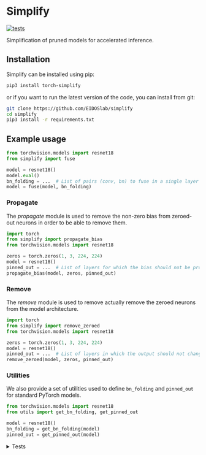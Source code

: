 # Simplify

[![tests](https://github.com/EIDOSlab/simplify/actions/workflows/test.yaml/badge.svg)](https://github.com/EIDOSlab/simplify/actions/workflows/test.yaml)

Simplification of pruned models for accelerated inference.

[comment]: <> (- [Installation]&#40;#installation&#41;)

[comment]: <> (- [Modules]&#40;#usage&#41;)

[comment]: <> (    - [Dataloaders]&#40;#dataloaders&#41;)

[comment]: <> (    - [Evaluation]&#40;#evalutation&#41;)

[comment]: <> (    - [Models]&#40;#models&#41;)

[comment]: <> (    - [Pruning]&#40;#pruning&#41;)

[comment]: <> (        - [CSNN]&#40;#CSNN&#41;)

[comment]: <> (        - [Pruning]&#40;#Pruning&#41;)

[comment]: <> (        - [Thresholding]&#40;#Thresholding&#41;)

[comment]: <> (    - [Utils]&#40;#Utils&#41;)

[comment]: <> (- [Contributing]&#40;#contributing&#41;   )

[comment]: <> (- [License]&#40;#license&#41;)

## Installation

Simplify can be installed using pip:

```bash
pip3 install torch-simplify
```

or if you want to run the latest version of the code, you can install from git:

```bash
git clone https://github.com/EIDOSlab/simplify
cd simplify
pip3 install -r requirements.txt
```

## Example usage

```python
from torchvision.models import resnet18
from simplify import fuse

model = resnet18()
model.eval()
bn_folding = ...  # List of pairs (conv, bn) to fuse in a single layer
model = fuse(model, bn_folding)
```

### Propagate

The *propagate* module is used to remove the non-zero bias from zeroed-out neurons in order to be able to remove them.

````python
import torch
from simplify import propagate_bias
from torchvision.models import resnet18

zeros = torch.zeros(1, 3, 224, 224)
model = resnet18()
pinned_out = ...  # List of layers for which the bias should not be propagated
propagate_bias(model, zeros, pinned_out)
````

### Remove

The *remove* module is used to remove actually remove the zeroed neurons from the model architecture.

````python
import torch
from simplify import remove_zeroed
from torchvision.models import resnet18

zeros = torch.zeros(1, 3, 224, 224)
model = resnet18()
pinned_out = ...  # List of layers in which the output should not change shape
remove_zeroed(model, zeros, pinned_out)
````

### Utilities

We also provide a set of utilities used to define `bn_folding` and `pinned_out` for standard PyTorch models.

````python
from torchvision.models import resnet18
from utils import get_bn_folding, get_pinned_out

model = resnet18()
bn_folding = get_bn_folding(model)
pinned_out = get_pinned_out(model)
````

<details>
<summary>
Tests
</summary>

#### Inference time benchmarks

<!-- benchmark starts -->
Update timestamp 06/07/2021 10:52:48

Random structured pruning amount = 50.0%

| Architecture       | Dense time        | Pruned time       | Simplified time   |
|--------------------|-------------------|-------------------|-------------------|
| alexnet            | 0.2561s ± 0.0079  | 0.2507s ± 0.0038  | 0.1110s ± 0.0033  |
| vgg11              | 2.8165s ± 0.0542  | 2.7600s ± 0.0093  | 1.2264s ± 0.0328  |
| vgg11_bn           | 3.6924s ± 0.0077  | 3.6761s ± 0.0099  | 1.2094s ± 0.0037  |
| vgg13              | 4.2236s ± 0.0054  | 4.1783s ± 0.0086  | 1.8679s ± 0.0026  |
| vgg13_bn           | 5.7285s ± 0.0223  | 5.6877s ± 0.0131  | 1.8730s ± 0.0032  |
| vgg16              | 5.2544s ± 0.0268  | 5.2377s ± 0.0247  | 2.2139s ± 0.0132  |
| vgg16_bn           | 6.9378s ± 0.0318  | 6.8989s ± 0.0270  | 2.2067s ± 0.0035  |
| vgg19              | 6.3246s ± 0.0820  | 6.2894s ± 0.0148  | 2.5472s ± 0.0106  |
| vgg19_bn           | 8.1154s ± 0.0400  | 8.0594s ± 0.0253  | 2.5522s ± 0.0380  |
| resnet18           | 1.0650s ± 0.0106  | 1.0475s ± 0.0051  | 0.7795s ± 0.0058  |
| resnet34           | 1.7949s ± 0.0197  | 1.7803s ± 0.0087  | 1.1761s ± 0.0043  |
| resnet50           | 4.1049s ± 0.0364  | 4.1000s ± 0.0258  | 3.2525s ± 0.0233  |
| resnet101          | 6.0559s ± 0.0268  | 6.0581s ± 0.0434  | 4.7324s ± 0.0193  |
| resnet152          | 8.5037s ± 0.0903  | 8.8386s ± 0.0505  | 6.5174s ± 0.0049  |
| squeezenet1_0      | 1.0731s ± 0.0037  | 1.0420s ± 0.0037  | 1.3913s ± 0.0082  |
| squeezenet1_1      | 0.6023s ± 0.0037  | 0.5803s ± 0.0031  | 0.7312s ± 0.0025  |
| densenet121        | 4.6112s ± 0.0350  | 4.5794s ± 0.0106  | 5.0937s ± 0.0137  |
| densenet161        | 8.8832s ± 0.1316  | 8.8209s ± 0.0330  | 9.2521s ± 0.0420  |
| densenet169        | 5.1876s ± 0.0243  | 5.1680s ± 0.0174  | 5.5750s ± 0.0644  |
| densenet201        | 6.4218s ± 0.0157  | 6.3896s ± 0.0197  | 7.3679s ± 0.0271  |
| inception_v3       | 1.9713s ± 0.0092  | 1.9650s ± 0.0611  | 1.2391s ± 0.0095  |
| googlenet          | 1.4627s ± 0.0282  | 1.3722s ± 0.0043  | 0.5612s ± 0.0095  |
| shufflenet_v2_x0_5 | 0.3862s ± 0.0011  | 0.3816s ± 0.0006  | 0.4106s ± 0.0027  |
| shufflenet_v2_x1_0 | 0.4909s ± 0.0029  | 0.4844s ± 0.0029  | 0.5169s ± 0.0027  |
| shufflenet_v2_x1_5 | 0.6766s ± 0.0024  | 0.6682s ± 0.0029  | 0.6525s ± 0.0033  |
| shufflenet_v2_x2_0 | 1.1643s ± 0.0342  | 1.1669s ± 0.0033  | 1.0245s ± 0.0037  |
| mobilenet_v2       | 2.6460s ± 0.0626  | 2.6650s ± 0.0445  | 2.4821s ± 0.0457  |
| mobilenet_v3_small | 0.6785s ± 0.0089  | 0.6695s ± 0.0024  | 0.6970s ± 0.0056  |
| mobilenet_v3_large | 1.7617s ± 0.0064  | 1.7766s ± 0.0274  | 1.7634s ± 0.0040  |
| resnext50_32x4d    | 4.7387s ± 0.0129  | 4.7346s ± 0.0167  | 4.6261s ± 0.0067  |
| resnext101_32x8d   | 11.8021s ± 0.0350 | 11.8019s ± 0.0268 | 10.4213s ± 0.0165 |
| wide_resnet50_2    | 6.3425s ± 0.0380  | 6.3177s ± 0.0097  | 3.7876s ± 0.0112  |
| wide_resnet101_2   | 10.1397s ± 0.0345 | 10.5333s ± 0.0142 | 5.3807s ± 0.0250  |
| mnasnet0_5         | 1.2913s ± 0.0256  | 1.2652s ± 0.0222  | 1.2846s ± 0.0230  |
| mnasnet0_75        | 2.0083s ± 0.0383  | 1.9819s ± 0.0089  | 1.8171s ± 0.0179  |
| mnasnet1_0         | 2.3313s ± 0.0332  | 2.3186s ± 0.0060  | 2.3087s ± 0.0188  |
| mnasnet1_3         | 3.2669s ± 0.0468  | 3.2379s ± 0.0299  | 2.9650s ± 0.0550  |
<!-- benchmark ends -->

#### Status of torchvision.models

:heavy_check_mark:: all good

:x:: gives different results

:cursing_face:: an exception occurred

:man_shrugging:: test skipped due to failing of the previous one


<!-- table starts -->
Update timestamp 03/07/2021 15:10:26

|    Architecture    |  BatchNorm Folding  |  Bias Propagation  |   Simplification   |
|--------------------|---------------------|--------------------|--------------------|
|      alexnet       | :heavy_check_mark:  | :heavy_check_mark: | :heavy_check_mark: |
|       vgg11        | :heavy_check_mark:  | :heavy_check_mark: | :heavy_check_mark: |
|      vgg11_bn      | :heavy_check_mark:  | :heavy_check_mark: | :heavy_check_mark: |
|       vgg13        | :heavy_check_mark:  | :heavy_check_mark: | :heavy_check_mark: |
|      vgg13_bn      | :heavy_check_mark:  | :heavy_check_mark: | :heavy_check_mark: |
|       vgg16        | :heavy_check_mark:  | :heavy_check_mark: | :heavy_check_mark: |
|      vgg16_bn      | :heavy_check_mark:  | :heavy_check_mark: | :heavy_check_mark: |
|       vgg19        | :heavy_check_mark:  | :heavy_check_mark: | :heavy_check_mark: |
|      vgg19_bn      | :heavy_check_mark:  | :heavy_check_mark: | :heavy_check_mark: |
|      resnet18      | :heavy_check_mark:  | :heavy_check_mark: | :heavy_check_mark: |
|      resnet34      | :heavy_check_mark:  | :heavy_check_mark: | :heavy_check_mark: |
|      resnet50      | :heavy_check_mark:  | :heavy_check_mark: | :heavy_check_mark: |
|     resnet101      | :heavy_check_mark:  | :heavy_check_mark: | :heavy_check_mark: |
|     resnet152      | :heavy_check_mark:  | :heavy_check_mark: | :heavy_check_mark: |
|   squeezenet1_0    | :heavy_check_mark:  | :heavy_check_mark: | :heavy_check_mark: |
|   squeezenet1_1    | :heavy_check_mark:  | :heavy_check_mark: | :heavy_check_mark: |
|    densenet121     | :heavy_check_mark:  | :heavy_check_mark: | :heavy_check_mark: |
|    densenet161     | :heavy_check_mark:  | :heavy_check_mark: | :heavy_check_mark: |
|    densenet169     | :heavy_check_mark:  | :heavy_check_mark: | :heavy_check_mark: |
|    densenet201     | :heavy_check_mark:  | :heavy_check_mark: | :heavy_check_mark: |
|    inception_v3    | :heavy_check_mark:  | :heavy_check_mark: | :heavy_check_mark: |
|     googlenet      | :heavy_check_mark:  | :heavy_check_mark: | :heavy_check_mark: |
| shufflenet_v2_x0_5 | :heavy_check_mark:  | :heavy_check_mark: | :heavy_check_mark: |
| shufflenet_v2_x1_0 | :heavy_check_mark:  | :heavy_check_mark: | :heavy_check_mark: |
| shufflenet_v2_x1_5 | :heavy_check_mark:  | :heavy_check_mark: | :heavy_check_mark: |
| shufflenet_v2_x2_0 | :heavy_check_mark:  | :heavy_check_mark: | :heavy_check_mark: |
|    mobilenet_v2    | :heavy_check_mark:  | :heavy_check_mark: | :heavy_check_mark: |
| mobilenet_v3_small | :heavy_check_mark:  | :heavy_check_mark: | :heavy_check_mark: |
| mobilenet_v3_large | :heavy_check_mark:  | :heavy_check_mark: | :heavy_check_mark: |
|  resnext50_32x4d   | :heavy_check_mark:  | :heavy_check_mark: | :heavy_check_mark: |
|  resnext101_32x8d  | :heavy_check_mark:  | :heavy_check_mark: | :heavy_check_mark: |
|  wide_resnet50_2   | :heavy_check_mark:  | :heavy_check_mark: | :heavy_check_mark: |
|  wide_resnet101_2  | :heavy_check_mark:  | :heavy_check_mark: | :heavy_check_mark: |
|     mnasnet0_5     | :heavy_check_mark:  | :heavy_check_mark: | :heavy_check_mark: |
|    mnasnet0_75     | :heavy_check_mark:  | :heavy_check_mark: | :heavy_check_mark: |
|     mnasnet1_0     | :heavy_check_mark:  | :heavy_check_mark: | :heavy_check_mark: |
|     mnasnet1_3     | :heavy_check_mark:  | :heavy_check_mark: | :heavy_check_mark: |
<!-- table ends -->
</details>
